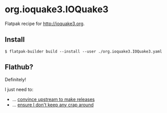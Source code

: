 # org.ioquake3.IOQuake3

Flatpak recipe for <http://ioquake3.org>.

## Install

```shell
$ flatpak-builder build --install --user ./org.ioquake3.IOQuake3.yaml
```

## Flathub?

Definitely!

I just need to:
 - … [convince upstream to make releases][1]
 - … [ensure I don't keep any crap around][2]

[1]: https://github.com/flathub/flathub/wiki/App-Requirements#stable-releases-reproducible-builds
[2]: https://github.com/flathub/flathub/wiki/App-Requirements#bundled-dependencies
